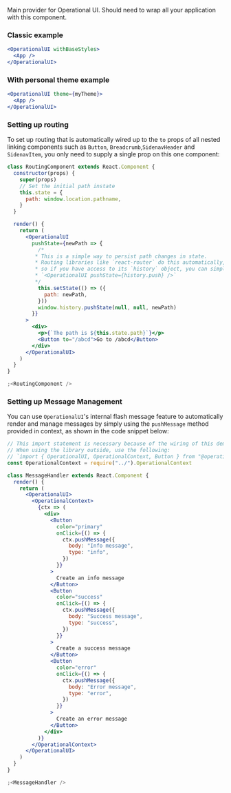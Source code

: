 Main provider for Operational UI. Should need to wrap all your application with this component.

### Classic example

```jsx static
<OperationalUI withBaseStyles>
  <App />
</OperationalUI>
```

### With personal theme example

```jsx static
<OperationalUI theme={myTheme}>
  <App />
</OperationalUI>
```

### Setting up routing

To set up routing that is automatically wired up to the `to` props of all nested linking components such as `Button`, `Breadcrumb`,`SidenavHeader` and `SidenavItem`, you only need to supply a single prop on this one component:

```jsx
class RoutingComponent extends React.Component {
  constructor(props) {
    super(props)
    // Set the initial path instate
    this.state = {
      path: window.location.pathname,
    }
  }

  render() {
    return (
      <OperationalUI
        pushState={newPath => {
          /*
         * This is a simple way to persist path changes in state.
         * Routing libraries like `react-router` do this automatically,
         * so if you have access to its `history` object, you can simply do
         * `<OperationalUI pushState={history.push} />`
         */
          this.setState(() => ({
            path: newPath,
          }))
          window.history.pushState(null, null, newPath)
        }}
      >
        <div>
          <p>{`The path is ${this.state.path}`}</p>
          <Button to="/abcd">Go to /abcd</Button>
        </div>
      </OperationalUI>
    )
  }
}

;<RoutingComponent />
```

### Setting up Message Management

You can use `OperationalUI`'s internal flash message feature to automatically render and manage messages by simply using the `pushMessage` method provided in context, as shown in the code snippet below:

```jsx
// This import statement is necessary because of the wiring of this demo website.
// When using the library outside, use the following:
// `import { OperationalUI, OperationalContext, Button } from "@operational/components"`
const OperationalContext = require("../").OperationalContext

class MessageHandler extends React.Component {
  render() {
    return (
      <OperationalUI>
        <OperationalContext>
          {ctx => (
            <div>
              <Button
                color="primary"
                onClick={() => {
                  ctx.pushMessage({
                    body: "Info message",
                    type: "info",
                  })
                }}
              >
                Create an info message
              </Button>
              <Button
                color="success"
                onClick={() => {
                  ctx.pushMessage({
                    body: "Success message",
                    type: "success",
                  })
                }}
              >
                Create a success message
              </Button>
              <Button
                color="error"
                onClick={() => {
                  ctx.pushMessage({
                    body: "Error message",
                    type: "error",
                  })
                }}
              >
                Create an error message
              </Button>
            </div>
          )}
        </OperationalContext>
      </OperationalUI>
    )
  }
}

;<MessageHandler />
```
